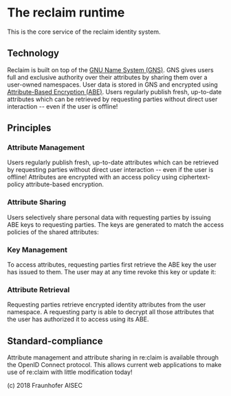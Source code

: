 # The reclaim runtime
This is the core service of the reclaim identity system.

## Technology
Reclaim is built on top of the [GNU Name System (GNS)](https://gnunet.org/gns).
GNS gives users full and exclusive authority over their attributes by sharing them over a user-owned namespaces.
User data is stored in GNS and encrypted using [Attribute-Based Encryption (ABE)](https://en.wikipedia.org/wiki/Attribute-based_encryption).
Users regularly publish fresh, up-to-date attributes which can be retrieved by requesting parties without direct user interaction -- even if the user is offline!

## Principles

### Attribute Management
Users regularly publish fresh, up-to-date attributes which can be retrieved by requesting parties without direct user interaction -- even if the user is offline! Attributes are encrypted with an access policy using ciphertext-policy attribute-based encryption.

### Attribute Sharing
Users selectively share personal data with requesting parties by issuing ABE keys to requesting parties. The keys are generated to match the access policies of the shared attributes:

### Key Management
To access attributes, requesting parties first retrieve the ABE key the user has issued to them. The user may at any time revoke this key or update it:

### Attribute Retrieval
Requesting parties retrieve encrypted identity attributes from the user namespace. A requesting party is able to decrypt all those attributes that the user has authorized it to access using its ABE.

## Standard-compliance

Attribute management and attribute sharing in re:claim is available through the OpenID Connect protocol. This allows current web applications to make use of re:claim with little modification today!

(c) 2018 Fraunhofer AISEC
